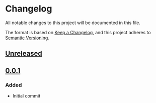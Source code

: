 # Changelog

All notable changes to this project will be documented in this file.

The format is based on [Keep a Changelog](https://keepachangelog.com/en/1.0.0/),
and this project adheres to [Semantic Versioning](https://semver.org/spec/v2.0.0.html).

## [Unreleased]

## [0.0.1]

### Added

- Initial commit

[Unreleased]: https://github.com/MetaMask/snap-institutional-wallet/compare/v0.0.1...HEAD
[0.0.1]: https://github.com/MetaMask/snap-institutional-wallet/releases/tag/v0.0.1
